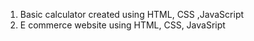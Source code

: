 1. Basic calculator created using HTML, CSS ,JavaScript
2. E commerce website using HTML, CSS, JavaSript
